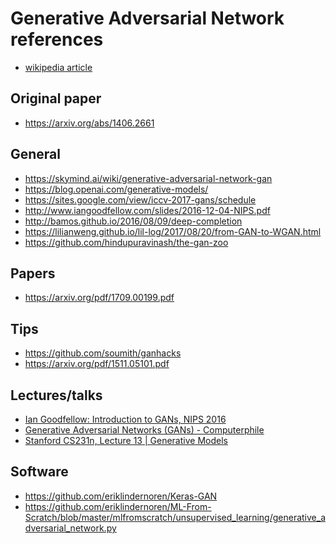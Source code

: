 # Generative Adversarial Network references

- [wikipedia article][wiki]


## Original paper

- https://arxiv.org/abs/1406.2661

## General

- https://skymind.ai/wiki/generative-adversarial-network-gan
- https://blog.openai.com/generative-models/
- https://sites.google.com/view/iccv-2017-gans/schedule
- http://www.iangoodfellow.com/slides/2016-12-04-NIPS.pdf
- http://bamos.github.io/2016/08/09/deep-completion
- https://lilianweng.github.io/lil-log/2017/08/20/from-GAN-to-WGAN.html
- https://github.com/hindupuravinash/the-gan-zoo

## Papers

- https://arxiv.org/pdf/1709.00199.pdf

## Tips

- https://github.com/soumith/ganhacks
- https://arxiv.org/pdf/1511.05101.pdf


## Lectures/talks

- [Ian Goodfellow: Introduction to GANs, NIPS 2016](https://www.youtube.com/watch?v=9JpdAg6uMXs)
- [Generative Adversarial Networks (GANs) - Computerphile](https://www.youtube.com/watch?v=Sw9r8CL98N0)
- [Stanford CS231n, Lecture 13 | Generative Models](https://www.youtube.com/watch?v=5WoItGTWV54)

## Software

- https://github.com/eriklindernoren/Keras-GAN
- https://github.com/eriklindernoren/ML-From-Scratch/blob/master/mlfromscratch/unsupervised_learning/generative_adversarial_network.py


[wiki]: https://en.wikipedia.org/wiki/Generative_adversarial_network
